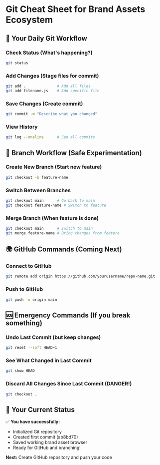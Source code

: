 # Git Cheat Sheet for Brand Assets Ecosystem

## 🎯 Your Daily Git Workflow

### Check Status (What's happening?)
```bash
git status
```

### Add Changes (Stage files for commit)
```bash
git add .              # Add all files
git add filename.js    # Add specific file
```

### Save Changes (Create commit)
```bash
git commit -m "Describe what you changed"
```

### View History
```bash
git log --oneline      # See all commits
```

## 🔄 Branch Workflow (Safe Experimentation)

### Create New Branch (Start new feature)
```bash
git checkout -b feature-name
```

### Switch Between Branches
```bash
git checkout main      # Go back to main
git checkout feature-name # Switch to feature
```

### Merge Branch (When feature is done)
```bash
git checkout main      # Switch to main
git merge feature-name # Bring changes from feature
```

## 🌍 GitHub Commands (Coming Next)

### Connect to GitHub
```bash
git remote add origin https://github.com/yourusername/repo-name.git
```

### Push to GitHub
```bash
git push -u origin main
```

## 🆘 Emergency Commands (If you break something)

### Undo Last Commit (but keep changes)
```bash
git reset --soft HEAD~1
```

### See What Changed in Last Commit
```bash
git show HEAD
```

### Discard All Changes Since Last Commit (DANGER!)
```bash
git checkout .
```

## 🎯 Your Current Status

✅ **You have successfully:**
- Initialized Git repository
- Created first commit (ab8bd70)
- Saved working brand asset browser
- Ready for GitHub and branching!

**Next:** Create GitHub repository and push your code